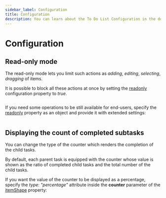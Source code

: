 ```yaml
---
sidebar_label: Configuration
title: Configuration
description: You can learn about the To Do List Configuration in the documentation of the DHTMLX JavaScript To Do List library. Browse developer guides and API reference, try out code examples and live demos, and download a free 30-day evaluation version of DHTMLX To Do List.
---
```


# Configuration

## Read-only mode

The read-only mode lets you limit such actions as *adding*, *editing*, *selecting*, *dragging* of items. 

It is possible to block all these actions at once by setting the [readonly](../../api/configs/readonly_config/) configuration property to *true*.

~~~js
~~~

If you need some operations to be still available for end-users, specify the [readonly](../../api/configs/readonly_config/) property as an object and provide it with extended settings:

~~~js
~~~

## Displaying the count of completed subtasks

You can change the type of the counter which renders the completion of the child tasks.

By default, each parent task is equipped with the counter whose value is shown as the ratio of completed child tasks and the total number of the child tasks.

If you want the value of the counter to be displayed as a percentage, specify the *type: "percentage"* attribute inside the **counter** parameter of the [itemShape](../../api/configs/itemshape_config/) property:

~~~js
~~~

